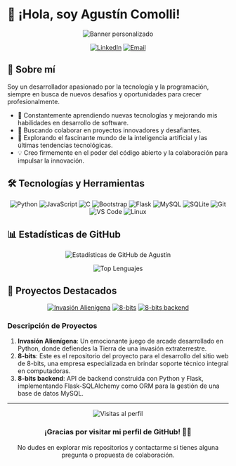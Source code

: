 # 👋 ¡Hola, soy Agustín Comolli!

<div align="center">
  
  ![Banner personalizado](https://img.shields.io/badge/Bienvenido%20a%20mi%20perfil%20de%20GitHub-blue?style=for-the-badge&logo=github)
  
  [![LinkedIn](https://img.shields.io/badge/LinkedIn-0077B5?style=for-the-badge&logo=linkedin&logoColor=white)](https://www.linkedin.com/in/agustincomolli/)
  [![Email](https://img.shields.io/badge/Email-D14836?style=for-the-badge&logo=gmail&logoColor=white)](mailto:agustin.comolli@gmail.com)
  
</div>

## 🚀 Sobre mí

Soy un desarrollador apasionado por la tecnología y la programación, siempre en busca de nuevos desafíos y oportunidades para crecer profesionalmente.

- 🌱 Constantemente aprendiendo nuevas tecnologías y mejorando mis habilidades en desarrollo de software.
- 👯 Buscando colaborar en proyectos innovadores y desafiantes.
- 🔭 Explorando el fascinante mundo de la inteligencia artificial y las últimas tendencias tecnológicas.
- 💡 Creo firmemente en el poder del código abierto y la colaboración para impulsar la innovación.

## 🛠️ Tecnologías y Herramientas

<div align="center">

![Python](https://img.shields.io/badge/Python-3776AB?style=for-the-badge&logo=python&logoColor=white)
![JavaScript](https://img.shields.io/badge/JavaScript-F7DF1E?style=for-the-badge&logo=javascript&logoColor=black)
![C](https://img.shields.io/badge/C-00599C?style=for-the-badge&logo=c&logoColor=white)
![Bootstrap](https://img.shields.io/badge/Bootstrap-563D7C?style=for-the-badge&logo=bootstrap&logoColor=white)
![Flask](https://img.shields.io/badge/Flask-000000?style=for-the-badge&logo=flask&logoColor=white)
![MySQL](https://img.shields.io/badge/MySQL-4479A1?style=for-the-badge&logo=mysql&logoColor=white)
![SQLite](https://img.shields.io/badge/SQLite-07405E?style=for-the-badge&logo=sqlite&logoColor=white)
![Git](https://img.shields.io/badge/Git-F05032?style=for-the-badge&logo=git&logoColor=white)
![VS Code](https://img.shields.io/badge/VS_Code-007ACC?style=for-the-badge&logo=visual-studio-code&logoColor=white)
![Linux](https://img.shields.io/badge/Linux-FCC624?style=for-the-badge&logo=linux&logoColor=black)

</div>

## 📊 Estadísticas de GitHub

<div align="center">
  
  ![Estadísticas de GitHub de Agustín](https://github-readme-stats.vercel.app/api?username=agustincomolli&show_icons=true&theme=radical)
  
  ![Top Lenguajes](https://github-readme-stats.vercel.app/api/top-langs/?username=agustincomolli&layout=compact&theme=radical)
  
</div>

## 🌟 Proyectos Destacados

<div align="center">

[![Invasión Alienígena](https://github-readme-stats.vercel.app/api/pin/?username=agustincomolli&repo=Python&theme=dark)](https://github.com/agustincomolli/alien-invasion)
[![8-bits](https://github-readme-stats.vercel.app/api/pin/?username=agustincomolli&repo=8-bits&theme=dark)](https://github.com/agustincomolli/8-bits)
[![8-bits backend](https://github-readme-stats.vercel.app/api/pin/?username=agustincomolli&repo=8-bits-backend&theme=dark)](https://github.com/agustincomolli/8-bits-backend)

</div>

### Descripción de Proyectos

1. **Invasión Alienígena**: Un emocionante juego de arcade desarrollado en Python, donde defiendes la Tierra de una invasión extraterrestre.
2. **8-bits**: Este es el repositorio del proyecto para el desarrollo del sitio web de 8-bits, una empresa especializada en brindar soporte técnico integral en computadoras.
3. **8-bits backend**: API de backend construida con Python y Flask, implementando Flask-SQLAlchemy como ORM para la gestión de una base de datos MySQL.

---

<div align="center">
  
  ![Visitas al perfil](https://komarev.com/ghpvc/?username=agustincomolli&color=blueviolet&style=flat-square&label=Visitas+al+perfil)
  
  ### ¡Gracias por visitar mi perfil de GitHub! 👨‍💻
  
  No dudes en explorar mis repositorios y contactarme si tienes alguna pregunta o propuesta de colaboración.
  
</div>
